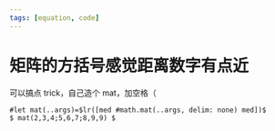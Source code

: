 ```yaml
---
tags: [equation, code]
---
```


# 矩阵的方括号感觉距离数字有点近

可以搞点 trick，自己造个 mat，加空格（

```typst
#let mat(..args)=$lr([med #math.mat(..args, delim: none) med])$
$ mat(2,3,4;5,6,7;8,9,9) $
```
